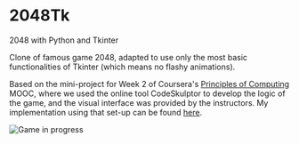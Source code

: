 # 2048Tk
2048 with Python and Tkinter

Clone of famous game 2048, adapted to use only the most basic functionalities of Tkinter (which means no flashy animations).

Based on the mini-project for Week 2 of Coursera's [Principles of Computing](https://www.coursera.org/learn/principles-of-computing-1) MOOC, where we used the online tool CodeSkulptor to develop the logic of the game, and the visual interface was provided by the instructors. My implementation using that set-up can be found [here](http://www.codeskulptor.org/#user43_i3hCxVxVwJ9etVL.py).

![Game in progress](https://i.postimg.cc/t401t9Yx/2048-Tk-Sc2.png "Game in progress")
